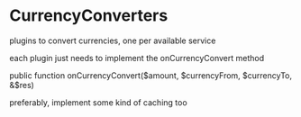 CurrencyConverters
==================

plugins to convert currencies, one per available service

each plugin just needs to implement the onCurrencyConvert method

  public function onCurrencyConvert($amount, $currencyFrom, $currencyTo, &$res)
  
preferably, implement some kind of caching too
